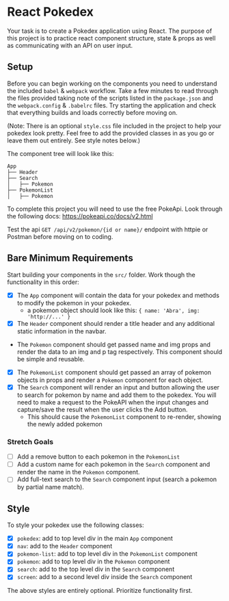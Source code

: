 # React Pokedex

Your task is to create a Pokedex application using React. The purpose of this project is to practice react component structure, state & props as well as communicating with an API on user input.

## Setup

Before you can begin working on the components you need to understand the included `babel` & `webpack` workflow. Take a few minutes to read through the files provided taking note of the scripts listed in the `package.json` and the `webpack.config` & `.babelrc` files. Try starting the application and check that everything builds and loads correctly before moving on.

(Note: There is an optional `style.css` file included in the project to help your pokedex look pretty. Feel free to add the provided classes in as you go or leave them out entirely. See style notes below.)

The component tree will look like this:

```
App
├── Header
├── Search
│   ├── Pokemon
├── PokemonList
│   ├── Pokemon
```

To complete this project you will need to use the free PokeApi. Look through the following docs: https://pokeapi.co/docs/v2.html

Test the api `GET /api/v2/pokemon/{id or name}/` endpoint with httpie or Postman before moving on to coding.

## Bare Minimum Requirements

Start building your components in the `src/` folder. Work though the functionality in this order:

- [X] The `App` component will contain the data for your pokedex and methods to modify the pokemon in your pokedex.
  - a pokemon object should look like this: `{ name: 'Abra', img: 'http://...' }`
- [X] The `Header` component should render a title header and any additional static information in the navbar.
- The `Pokemon` component should get passed name and img props and render the data to an img and p tag respectively. This component should be simple and reusable.
- [X] The `PokemonList` component should get passed an array of pokemon objects in props and render a `Pokemon` component for each object.
- [X] The `Search` component will render an input and button allowing the user to search for pokemon by name and add them to the pokedex. You will need to make a request to the PokeAPI when the input changes and capture/save the result when the user clicks the Add button.
  - This should cause the `PokemonList` component to re-render, showing the newly added pokemon

### Stretch Goals

- [ ] Add a remove button to each pokemon in the `PokemonList`
- [ ] Add a custom name for each pokemon in the `Search` component and render the name in the `Pokemon` component.
- [ ] Add full-text search to the `Search` component input (search a pokemon by partial name match).

## Style

To style your pokedex use the following classes:

- [X] `pokedex`: add to top level div in the main `App` component
- [X] `nav`: add to the `Header` component
- [X] `pokemon-list`: add to top level div in the `PokemonList` component
- [X] `pokemon`: add to top level div in the `Pokemon` component
- [X] `search`: add to the top level div in the `Search` component
- [X] `screen`: add to a second level div inside the `Search` component

The above styles are entirely optional. Prioritize functionality first.
